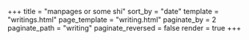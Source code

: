 +++
title = "manpages or some shi"
sort_by = "date"
template = "writings.html"
page_template = "writing.html"
paginate_by = 2
paginate_path = "writing"
paginate_reversed = false
render = true
+++
